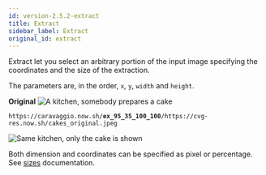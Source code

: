 ```yaml
---
id: version-2.5.2-extract
title: Extract
sidebar_label: Extract
original_id: extract
---
```


Extract let you select an arbitrary portion of the input image specifying the coordinates and the size of the extraction.

The parameters are, in the order, `x`, `y`, `width` and `height`.

**Original**
![A kitchen, somebody prepares a cake](assets/example/cakes_original.jpeg)

<pre><code class="hljs css html" data-preview data-previewimage="https://cvg-res.now.sh/cakes_original.jpeg">https://caravaggio.now.sh/<strong>ex_95_35_100_100</strong>/https://cvg-res.now.sh/cakes_original.jpeg</code></pre>

![Same kitchen, only the cake is shown](assets/example/cakes_extracted.jpeg)

Both dimension and coordinates can be specified as pixel or percentage. See [sizes](resize.html#sizes) documentation.
